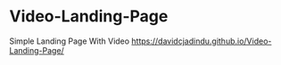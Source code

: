 # Video-Landing-Page
Simple Landing Page With Video 
https://davidcjadindu.github.io/Video-Landing-Page/
